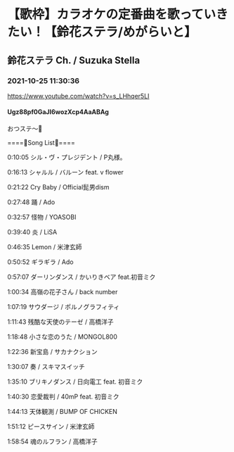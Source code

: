 # 【歌枠】カラオケの定番曲を歌っていきたい！【鈴花ステラ/めがらいと】
## 鈴花ステラ Ch. / Suzuka Stella
### 2021-10-25 11:30:36
https://www.youtube.com/watch?v=s_LHhqer5LI
#### Ugz88pf0GaJI6wozXcp4AaABAg
おつステ～🔔

====🔔Song List🔔====

0:10:05 シル・ヴ・プレジデント / P丸様。

0:16:13 シャルル / バルーン feat. v flower

0:21:22 Cry Baby / Official髭男dism

0:27:48 踊 / Ado

0:32:57 怪物 / YOASOBI

0:39:40 炎 / LiSA

0:46:35 Lemon / 米津玄師

0:50:52 ギラギラ / Ado

0:57:07 ダーリンダンス / かいりきベア feat.初音ミク

1:00:34 高嶺の花子さん / back number

1:07:19 サウダージ / ポルノグラフィティ

1:11:43 残酷な天使のテーゼ / 高橋洋子

1:18:48 小さな恋のうた / MONGOL800

1:22:36 新宝島 / サカナクション

1:30:07 奏 / スキマスイッチ

1:35:10 ブリキノダンス / 日向電工 feat. 初音ミク

1:40:30 恋愛裁判 / 40mP feat. 初音ミク

1:44:13 天体観測 / BUMP OF CHICKEN

1:51:12 ピースサイン / 米津玄師

1:58:54 魂のルフラン / 高橋洋子

